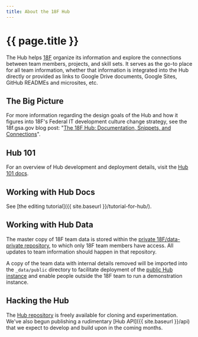 ```yaml
---
title: About the 18F Hub
---
```

# {{ page.title }}

The Hub helps [18F](https://18f.gsa.gov/) organize its information and explore
the connections between team members, projects, and skill sets. It serves as
the go-to place for all team information, whether that information is
integrated into the Hub directly or provided as links to Google Drive
documents, Google Sites, GitHub READMEs and microsites, etc.

## The Big Picture

For more information regarding the design goals of the Hub and how it figures
into 18F's Federal IT development culture change strategy, see the 18f.gsa.gov
blog post: "[The 18F Hub: Documentation, Snippets, and
Connections](https://18f.gsa.gov/2014/12/23/hub/)".

## Hub 101

For an overview of Hub development and deployment details, visit the [Hub 101
docs](../101/).

## Working with Hub Docs

See [the editing tutorial]({{ site.baseurl }}/tutorial-for-hub/).

## Working with Hub Data

The master copy of 18F team data is stored within the [private
18F/data-private repository](https://github.com/18F/data-private), to which
only 18F team members have access. All updates to team information should
happen in that repository.

A copy of the team data with internal details removed will be imported into
the `_data/public` directory to facilitate deployment of the [public Hub
instance](https://18f.gsa.gov/hub) and enable people outside the 18F team to
run a demonstration instance.

## Hacking the Hub

The [Hub repository](https://github.com/18F/hub) is freely available for
cloning and experimentation. We've also begun publishing a rudimentary [Hub
API]({{ site.baseurl }}/api) that we expect to develop and build upon in the
coming months.
